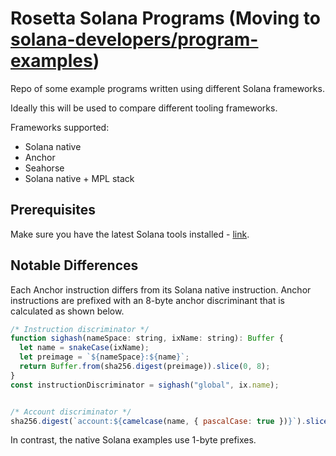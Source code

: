 # Rosetta Solana Programs (Moving to [solana-developers/program-examples](https://github.com/solana-developers/program-examples))

Repo of some example programs written using different Solana frameworks.

Ideally this will be used to compare different tooling frameworks.

Frameworks supported:
- Solana native
- Anchor
- Seahorse
- Solana native + MPL stack

## Prerequisites

Make sure you have the latest Solana tools installed - [link](https://docs.solana.com/cli/install-solana-cli-tools).

## Notable Differences

Each Anchor instruction differs from its Solana native instruction. Anchor instructions are prefixed with an 8-byte anchor discriminant that is calculated as shown below. 

```js
/* Instruction discriminator */
function sighash(nameSpace: string, ixName: string): Buffer {
  let name = snakeCase(ixName);
  let preimage = `${nameSpace}:${name}`;
  return Buffer.from(sha256.digest(preimage)).slice(0, 8);
}
const instructionDiscriminator = sighash("global", ix.name);


/* Account discriminator */
sha256.digest(`account:${camelcase(name, { pascalCase: true })}`).slice(0, 8)
```

In contrast, the native Solana examples use 1-byte prefixes.
